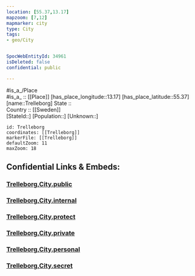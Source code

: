 ```yaml
---
location: [55.37,13.17] 
mapzoom: [7,12] 
mapmarker: city 
type: City
tags:
- geo/City


SpocWebEntityId: 34961
isDeleted: false
confidential: public

---
```

#is_a_/Place  
#is_a_ :: [[Place]] 
[has_place_longitude::13.17] 
[has_place_latitude::55.37] 
[name::Trelleborg] 
State ::  
Country :: [[Sweden]]  
[StateId::] 
[Population::] 
[Unknown::] 


```leaflet
id: Trelleborg
coordinates: [[Trelleborg]] 
markerFile: [[Trelleborg]] 
defaultZoom: 11 
maxZoom: 18
```


## Confidential Links & Embeds: 

### [Trelleborg,City.public](/_public/\Earth\Continent\Europe\Europe~North\Sweden\Provinces~Sweden\Skåne\counties~Skåne\Trelleborg,CountyTrelleborg,City.public.md) 

### [Trelleborg,City.internal](/_internal/\Earth\Continent\Europe\Europe~North\Sweden\Provinces~Sweden\Skåne\counties~Skåne\Trelleborg,CountyTrelleborg,City.internal.md) 

### [Trelleborg,City.protect](/_protect/\Earth\Continent\Europe\Europe~North\Sweden\Provinces~Sweden\Skåne\counties~Skåne\Trelleborg,CountyTrelleborg,City.protect.md) 

### [Trelleborg,City.private](/_private/\Earth\Continent\Europe\Europe~North\Sweden\Provinces~Sweden\Skåne\counties~Skåne\Trelleborg,CountyTrelleborg,City.private.md) 

### [Trelleborg,City.personal](/_personal/\Earth\Continent\Europe\Europe~North\Sweden\Provinces~Sweden\Skåne\counties~Skåne\Trelleborg,CountyTrelleborg,City.personal.md) 

### [Trelleborg,City.secret](/_secret/\Earth\Continent\Europe\Europe~North\Sweden\Provinces~Sweden\Skåne\counties~Skåne\Trelleborg,CountyTrelleborg,City.secret.md)

